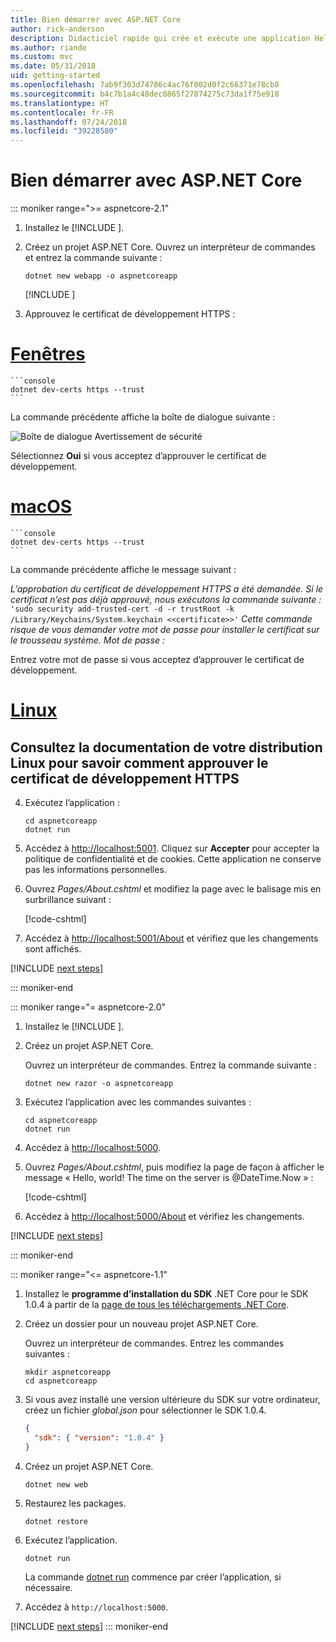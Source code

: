 ```yaml
---
title: Bien démarrer avec ASP.NET Core
author: rick-anderson
description: Didacticiel rapide qui crée et exécute une application Hello World simple à l’aide d’ASP.NET Core.
ms.author: riande
ms.custom: mvc
ms.date: 05/31/2018
uid: getting-started
ms.openlocfilehash: 7ab9f303d74786c4ac76f002d0f2c66371e78cb8
ms.sourcegitcommit: b4c7b1a4c48dec0865f27874275c73da1f75e918
ms.translationtype: HT
ms.contentlocale: fr-FR
ms.lasthandoff: 07/24/2018
ms.locfileid: "39228580"
---
```

# <a name="get-started-with-aspnet-core"></a>Bien démarrer avec ASP.NET Core

::: moniker range=">= aspnetcore-2.1"

1. Installez le [!INCLUDE [](~/includes/2.1-SDK.md)].

2. Créez un projet ASP.NET Core. Ouvrez un interpréteur de commandes et entrez la commande suivante :

    ```console
    dotnet new webapp -o aspnetcoreapp
    ```

    [!INCLUDE [](~/includes/webapp-alias-notice.md)]

3. Approuvez le certificat de développement HTTPS :

# <a name="windowstabwindows"></a>[Fenêtres](#tab/windows)

    ```console
    dotnet dev-certs https --trust
    ```

   La commande précédente affiche la boîte de dialogue suivante :

   ![Boîte de dialogue Avertissement de sécurité](_static/cert.png)

   Sélectionnez **Oui** si vous acceptez d’approuver le certificat de développement.

# <a name="macostabmacos"></a>[macOS](#tab/macos)

    ```console
    dotnet dev-certs https --trust
    ```

   La commande précédente affiche le message suivant :

   *L’approbation du certificat de développement HTTPS a été demandée. Si le certificat n’est pas déjà approuvé, nous exécutons la commande suivante :* `'sudo security add-trusted-cert -d -r trustRoot -k /Library/Keychains/System.keychain <<certificate>>'` *Cette commande risque de vous demander votre mot de passe pour installer le certificat sur le trousseau système.    Mot de passe :*

   Entrez votre mot de passe si vous acceptez d’approuver le certificat de développement.

# <a name="linuxtablinux"></a>[Linux](#tab/linux)

   <a name="see-the-documentation-for-your-linux-distribution-on-how-to-trust-the-https-development-certificate"></a>Consultez la documentation de votre distribution Linux pour savoir comment approuver le certificat de développement HTTPS
---

4. Exécutez l’application :

    ```console
    cd aspnetcoreapp
    dotnet run
    ```

5. Accédez à [http://localhost:5001](http://localhost:5001).  Cliquez sur **Accepter** pour accepter la politique de confidentialité et de cookies. Cette application ne conserve pas les informations personnelles.

6. Ouvrez *Pages/About.cshtml* et modifiez la page avec le balisage mis en surbrillance suivant :

    [!code-cshtml[](sample/getting-started/about.cshtml?highlight=9)]

7. Accédez à [http://localhost:5001/About](http://localhost:5001/About) et vérifiez que les changements sont affichés.

[!INCLUDE [next steps](~/includes/getting-started/next-steps.md)]

::: moniker-end

::: moniker range="= aspnetcore-2.0"

1. Installez le [!INCLUDE [](~/includes/net-core-sdk-download-link.md)].

2. Créez un projet ASP.NET Core.

   Ouvrez un interpréteur de commandes. Entrez la commande suivante :

    ```console
    dotnet new razor -o aspnetcoreapp
    ```

3. Exécutez l’application avec les commandes suivantes :

    ```console
    cd aspnetcoreapp
    dotnet run
    ```

4. Accédez à [http://localhost:5000](http://localhost:5000).

5. Ouvrez *Pages/About.cshtml*, puis modifiez la page de façon à afficher le message « Hello, world! The time on the server is @DateTime.Now » :

    [!code-cshtml[](sample/getting-started/about.cshtml?highlight=9&range=1-9)]

6. Accédez à [http://localhost:5000/About](http://localhost:5000/About) et vérifiez les changements.

[!INCLUDE [next steps](~/includes/getting-started/next-steps.md)]

::: moniker-end

::: moniker range="<= aspnetcore-1.1"

1. Installez le **programme d’installation du SDK** .NET Core pour le SDK 1.0.4 à partir de la [page de tous les téléchargements .NET Core](https://www.microsoft.com/net/download/all).

2. Créez un dossier pour un nouveau projet ASP.NET Core.

   Ouvrez un interpréteur de commandes. Entrez les commandes suivantes :

   ```console
   mkdir aspnetcoreapp
   cd aspnetcoreapp
   ```

3. Si vous avez installé une version ultérieure du SDK sur votre ordinateur, créez un fichier *global.json* pour sélectionner le SDK 1.0.4.

   ```json
   {
     "sdk": { "version": "1.0.4" }
   }
   ```

4. Créez un projet ASP.NET Core.

   ```console
   dotnet new web
   ```

5. Restaurez les packages.

    ```console
    dotnet restore
    ```

6. Exécutez l’application.

   ```console
   dotnet run
   ```

   La commande [dotnet run](/dotnet/core/tools/dotnet-run) commence par créer l’application, si nécessaire.

7. Accédez à `http://localhost:5000`.

[!INCLUDE [next steps](~/includes/getting-started/next-steps.md)]
::: moniker-end
